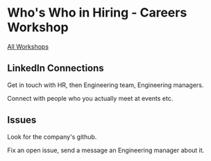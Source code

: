 # Who's Who in Hiring - Careers Workshop

[All Workshops](README.md)

## LinkedIn Connections

Get in touch with HR, then Engineering team, Engineering managers.

Connect with people who you actually meet at events etc.

## Issues

Look for the company's github.

Fix an open issue, send a message an Engineering manager about it.
